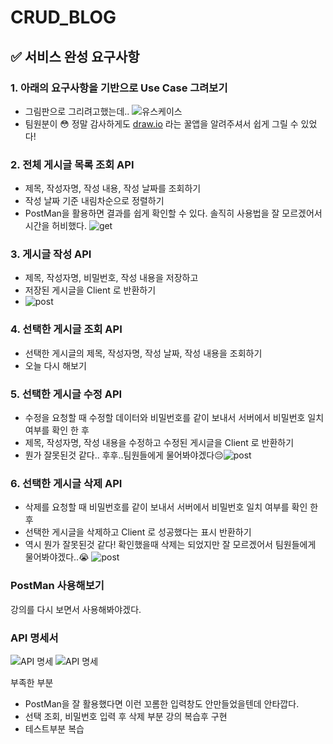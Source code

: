 # CRUD_BLOG

## ✅ 서비스 완성 요구사항

### 1. 아래의 요구사항을 기반으로 Use Case 그려보기
   - 그림판으로 그리려고했는데.. ![유스케이스](/src/main/resources/static/images/UseCase.PNG)
   - 팀원분이 😳 정말 감사하게도 [draw.io](https://app.diagrams.net/) 라는 꿀앱을 알려주셔서 쉽게 그릴 수 있었다!
   
### 2. 전체 게시글 목록 조회 API
   - 제목, 작성자명, 작성 내용, 작성 날짜를 조회하기
   - 작성 날짜 기준 내림차순으로 정렬하기
   - PostMan을 활용하면 결과를 쉽게 확인할 수 있다. 솔직히 사용법을 잘 모르겠어서 시간을 허비했다. ![get](/src/main/resources/static/images/get.PNG)
   
### 3. 게시글 작성 API
  - 제목, 작성자명, 비밀번호, 작성 내용을 저장하고
  - 저장된 게시글을 Client 로 반환하기
  - ![post](/src/main/resources/static/images/post2.PNG)
   
### 4. 선택한 게시글 조회 API
  - 선택한 게시글의 제목, 작성자명, 작성 날짜, 작성 내용을 조회하기
  - 오늘 다시 해보기

### 5. 선택한 게시글 수정 API
  - 수정을 요청할 때 수정할 데이터와 비밀번호를 같이 보내서 서버에서 비밀번호 일치 여부를 확인 한 후
  - 제목, 작성자명, 작성 내용을 수정하고 수정된 게시글을 Client 로 반환하기
  - 뭔가 잘못된것 같다.. 후후..팀원들에게 물어봐야겠다😔![post](/src/main/resources/static/images/put.PNG)

### 6. 선택한 게시글 삭제 API
  - 삭제를 요청할 때 비밀번호를 같이 보내서 서버에서 비밀번호 일치 여부를 확인 한 후
  - 선택한 게시글을 삭제하고 Client 로 성공했다는 표시 반환하기
  - 역시 뭔가 잘못된것 같다! 확인했을때 삭제는 되었지만 잘 모르겠어서 팀원들에게 물어봐야겠다..😭 ![post](/src/main/resources/static/images/deletee.PNG)

### PostMan 사용해보기
강의를 다시 보면서 사용해봐야겠다.

### API 명세서
![API 명세](/src/main/resources/static/images/API.PNG)
![API 명세](/src/main/resources/static/images/꼬롬한입력화면.PNG)

부족한 부분
- PostMan을 잘 활용했다면 이런 꼬롬한 입력창도 안만들었을텐데 안타깝다.
- 선택 조회, 비밀번호 입력 후 삭제 부분 강의 복습후 구현
- 테스트부분 복습


